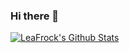 ### Hi there 👋

<!--
**LeaFrock/LeaFrock** is a ✨ _special_ ✨ repository because its `README.md` (this file) appears on your GitHub profile.

Here are some ideas to get you started:

- 🔭 I’m currently working on ...
- 🌱 I’m currently learning ...
- 👯 I’m looking to collaborate on ...
- 🤔 I’m looking for help with ...
- 💬 Ask me about ...
- 📫 How to reach me: ...
- 😄 Pronouns: ...
- ⚡ Fun fact: ...
-->

[![LeaFrock's Github Stats](https://github-readme-stats.vercel.app/api?username=LeaFrock&show_icons=true&icon_color=199861&count_private=true&include_all_commits=true)](https://github.com/LeaFrock)

